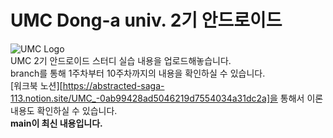 
# UMC Dong-a univ. 2기 안드로이드  
![UMC Logo](https://media.discordapp.net/attachments/950282937474088990/954727424426405949/logo.png?width=564&height=564)  
UMC 2기 안드로이드 스터디 실습 내용을 업로드해놓습니다.  
branch를 통해 1주차부터 10주차까지의 내용을 확인하실 수 있습니다.  
[워크북 노션][https://abstracted-saga-113.notion.site/UMC_-0ab99428ad5046219d7554034a31dc2a]을 통해서 이론 내용도 확인하실 수 있습니다.  
**main이 최신 내용입니다.**


